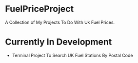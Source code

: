 # FuelPriceProject
A Collection of My Projects To Do With Uk Fuel Prices.

# Currently In Development
  - Terminal Project To Search UK Fuel Stations By Postal Code


